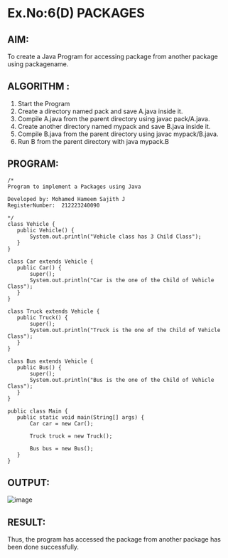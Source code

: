 # Ex.No:6(D) PACKAGES
## AIM:
  To create a Java Program for accessing package from another package using packagename.
 
## ALGORITHM :
1.	Start the Program
2.	Create a directory named pack and save A.java inside it.
2.	Compile A.java from the parent directory using javac pack/A.java.
3.	Create another directory named mypack and save B.java inside it.
4.	Compile B.java from the parent directory using javac mypack/B.java.
5.	Run B from the parent directory with java mypack.B


## PROGRAM:
 ```
/*
Program to implement a Packages using Java

Developed by: Mohamed Hameem Sajith J
RegisterNumber:  212223240090

*/
class Vehicle {
    public Vehicle() {
        System.out.println("Vehicle class has 3 Child Class");
    }
}

class Car extends Vehicle {
    public Car() {
        super(); 
        System.out.println("Car is the one of the Child of Vehicle Class");
    }
}

class Truck extends Vehicle {
    public Truck() {
        super(); 
        System.out.println("Truck is the one of the Child of Vehicle Class");
    }
}

class Bus extends Vehicle {
    public Bus() {
        super(); 
        System.out.println("Bus is the one of the Child of Vehicle Class");
    }
}

public class Main {
    public static void main(String[] args) {
        Car car = new Car();
        
        Truck truck = new Truck();
        
        Bus bus = new Bus();
    }
}
```




## OUTPUT:

![image](https://github.com/user-attachments/assets/2c939268-941e-4e3a-a7dd-b2aa427fce05)


## RESULT:
Thus, the program has accessed the package from another package has been done successfully.

